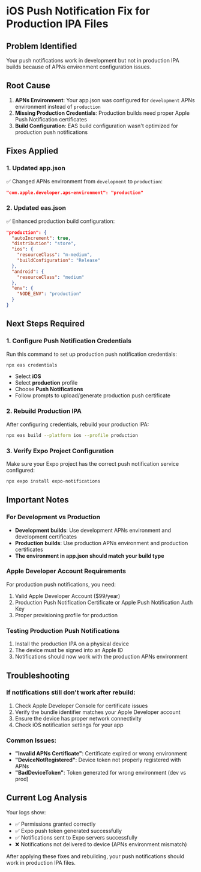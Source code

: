 # iOS Push Notification Fix for Production IPA Files

## Problem Identified
Your push notifications work in development but not in production IPA builds because of APNs environment configuration issues.

## Root Cause
1. **APNs Environment**: Your app.json was configured for `development` APNs environment instead of `production`
2. **Missing Production Credentials**: Production builds need proper Apple Push Notification certificates
3. **Build Configuration**: EAS build configuration wasn't optimized for production push notifications

## Fixes Applied

### 1. Updated app.json
✅ Changed APNs environment from `development` to `production`:
```json
"com.apple.developer.aps-environment": "production"
```

### 2. Updated eas.json
✅ Enhanced production build configuration:
```json
"production": {
  "autoIncrement": true,
  "distribution": "store",
  "ios": {
    "resourceClass": "m-medium",
    "buildConfiguration": "Release"
  },
  "android": {
    "resourceClass": "medium"
  },
  "env": {
    "NODE_ENV": "production"
  }
}
```

## Next Steps Required

### 1. Configure Push Notification Credentials
Run this command to set up production push notification credentials:
```bash
npx eas credentials
```
- Select **iOS**
- Select **production** profile
- Choose **Push Notifications** 
- Follow prompts to upload/generate production push certificate

### 2. Rebuild Production IPA
After configuring credentials, rebuild your production IPA:
```bash
npx eas build --platform ios --profile production
```

### 3. Verify Expo Project Configuration
Make sure your Expo project has the correct push notification service configured:
```bash
npx expo install expo-notifications
```

## Important Notes

### For Development vs Production
- **Development builds**: Use development APNs environment and development certificates
- **Production builds**: Use production APNs environment and production certificates
- **The environment in app.json should match your build type**

### Apple Developer Account Requirements
For production push notifications, you need:
1. Valid Apple Developer Account ($99/year)
2. Production Push Notification Certificate or Apple Push Notification Auth Key
3. Proper provisioning profile for production

### Testing Production Push Notifications
1. Install the production IPA on a physical device
2. The device must be signed into an Apple ID
3. Notifications should now work with the production APNs environment

## Troubleshooting

### If notifications still don't work after rebuild:
1. Check Apple Developer Console for certificate issues
2. Verify the bundle identifier matches your Apple Developer account
3. Ensure the device has proper network connectivity
4. Check iOS notification settings for your app

### Common Issues:
- **"Invalid APNs Certificate"**: Certificate expired or wrong environment
- **"DeviceNotRegistered"**: Device token not properly registered with APNs
- **"BadDeviceToken"**: Token generated for wrong environment (dev vs prod)

## Current Log Analysis
Your logs show:
- ✅ Permissions granted correctly
- ✅ Expo push token generated successfully  
- ✅ Notifications sent to Expo servers successfully
- ❌ Notifications not delivered to device (APNs environment mismatch)

After applying these fixes and rebuilding, your push notifications should work in production IPA files.